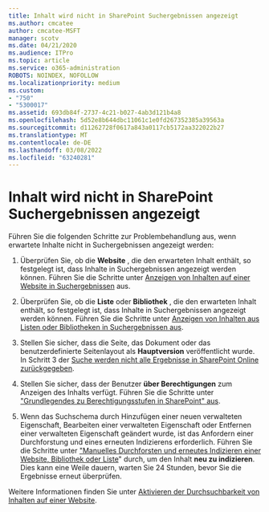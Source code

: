 ```yaml
---
title: Inhalt wird nicht in SharePoint Suchergebnissen angezeigt
ms.author: cmcatee
author: cmcatee-MSFT
manager: scotv
ms.date: 04/21/2020
ms.audience: ITPro
ms.topic: article
ms.service: o365-administration
ROBOTS: NOINDEX, NOFOLLOW
ms.localizationpriority: medium
ms.custom:
- "750"
- "5300017"
ms.assetid: 693db84f-2737-4c21-b027-4ab3d121b4a8
ms.openlocfilehash: 5d52e8b644dbc11061c1e0fd267352385a39563a
ms.sourcegitcommit: d11262728f0617a843a0117cb5172aa322022b27
ms.translationtype: MT
ms.contentlocale: de-DE
ms.lasthandoff: 03/08/2022
ms.locfileid: "63240281"
---
```

# <a name="content-doesnt-appear-in-sharepoint-search-results"></a>Inhalt wird nicht in SharePoint Suchergebnissen angezeigt

Führen Sie die folgenden Schritte zur Problembehandlung aus, wenn erwartete Inhalte nicht in Suchergebnissen angezeigt werden:
  
1. Überprüfen Sie, ob die **Website** , die den erwarteten Inhalt enthält, so festgelegt ist, dass Inhalte in Suchergebnissen angezeigt werden können. Führen Sie die Schritte unter [Anzeigen von Inhalten auf einer Website in Suchergebnissen](https://docs.microsoft.com/sharepoint/make-site-content-searchable#show-content-on-a-site-in-search-results) aus.

2. Überprüfen Sie, ob die **Liste** oder **Bibliothek** , die den erwarteten Inhalt enthält, so festgelegt ist, dass Inhalte in Suchergebnissen angezeigt werden können. Führen Sie die Schritte unter [Anzeigen von Inhalten aus Listen oder Bibliotheken in Suchergebnissen aus](https://docs.microsoft.com/sharepoint/make-site-content-searchable#show-content-from-lists-or-libraries-in-search-results).

3. Stellen Sie sicher, dass die Seite, das Dokument oder das benutzerdefinierte Seitenlayout als **Hauptversion** veröffentlicht wurde. In Schritt 3 der [Suche werden nicht alle Ergebnisse in SharePoint Online zurückgegeben](https://go.microsoft.com/fwlink/?linkid=874525).

4. Stellen Sie sicher, dass der Benutzer **über Berechtigungen** zum Anzeigen des Inhalts verfügt. Führen Sie die Schritte unter ["Grundlegendes zu Berechtigungsstufen in SharePoint" aus](https://docs.microsoft.com/sharepoint/understanding-permission-levels).
    
5. Wenn das Suchschema durch Hinzufügen einer neuen verwalteten Eigenschaft, Bearbeiten einer verwalteten Eigenschaft oder Entfernen einer verwalteten Eigenschaft geändert wurde, ist das Anfordern einer Durchforstung und eines erneuten Indizierens erforderlich. Führen Sie die Schritte unter ["Manuelles Durchforsten und erneutes Indizieren einer Website, Bibliothek oder Liste](https://docs.microsoft.com/sharepoint/crawl-site-content)" durch, um den Inhalt **neu zu indizieren**. Dies kann eine Weile dauern, warten Sie 24 Stunden, bevor Sie die Ergebnisse erneut überprüfen.

Weitere Informationen finden Sie unter [Aktivieren der Durchsuchbarkeit von Inhalten auf einer Website](https://docs.microsoft.com/sharepoint/make-site-content-searchable). 
  
